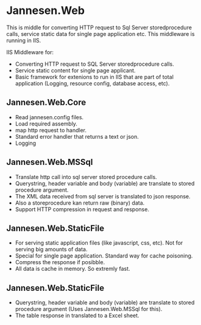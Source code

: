 ﻿# Jannesen.Web

This is middle for converting HTTP request to Sql Server storedprocedure calls, service static data for single page application etc. This middleware is running in IIS.

IIS Middleware for:
- Converting HTTP request to SQL Server storedprocedure calls.
- Service static content for single page applicant.
- Basic framework for extenions to run in IIS that are part of total application (Logging, resource config, database access, etc).


## Jannesen.Web.Core

- Read jannesen.config files.
- Load required assembly.
- map http request to handler.
- Standard error handler that returns a text or json.
- Logging


## Jannesen.Web.MSSql

- Translate http call into sql server stored procedure calls.
- Querystring, header variable and body (variable) are translate to stored procedure argument.
- The XML data received from sql server is translated to json response.
- Also a storeprocedure kan return raw (binary) data.
- Support HTTP compression in request and response.


## Jannesen.Web.StaticFile

- For serving static application files (like javascript, css, etc). Not for serving big amounts of data.
- Special for single page application. Standard way for cache poisoning.
- Compress the response if posibble.
- All data is cache in memory. So extremly fast. 


## Jannesen.Web.StaticFile

- Querystring, header variable and body (variable) are translate to stored procedure argument (Uses Jannesen.Web.MSSql for this).
- The table response in translated to a Excel sheet.
